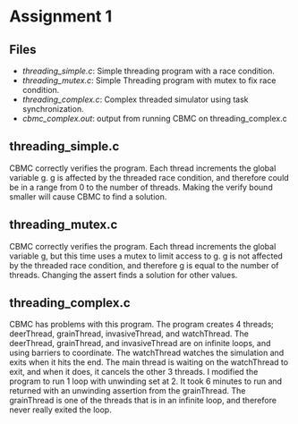 # Assignment 1

## Files
- *threading_simple.c*: Simple threading program with a race condition.
- *threading_mutex.c*: Simple Threading program with mutex to fix race condition.
- *threading_complex.c*: Complex threaded simulator using task synchronization.
- *cbmc_complex.out*: output from running CBMC on threading_complex.c

## threading_simple.c

CBMC correctly verifies the program.  Each thread increments the global variable g.  g is affected by the threaded race condition, and therefore could be in a range from 0 to the number of threads. Making the verify bound smaller will cause CBMC to find a solution.

## threading_mutex.c
CBMC correctly verifies the program.  Each thread increments the global variable g, but this time uses a mutex to limit access to g.  g is not affected by the threaded race condition, and therefore g is equal to the number of threads. Changing the assert finds a solution for other values.

## threading_complex.c
CBMC has problems with this program. The program creates 4 threads; deerThread, grainThread, invasiveThread, and watchThread. The deerThread, grainThread, and invasiveThread are on infinite loops, and using barriers to coordinate. The watchThread watches the simulation and exits when it hits the end. The main thread is waiting on the watchThread to exit, and when it does, it cancels the other 3 threads. I modified the program to run 1 loop with unwinding set at 2. It took 6 minutes to run and returned with an unwinding assertion from the grainThread. The grainThread is one of the threads that is in an infinite loop, and therefore never really exited the loop.


